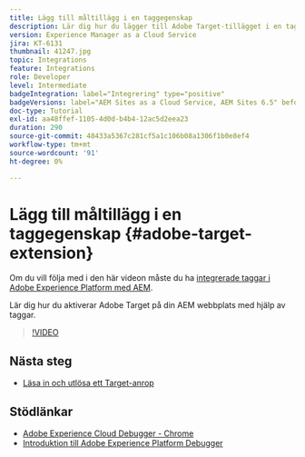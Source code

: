 ```yaml
---
title: Lägg till måltillägg i en taggegenskap
description: Lär dig hur du lägger till Adobe Target-tillägget i en taggegenskap.
version: Experience Manager as a Cloud Service
jira: KT-6131
thumbnail: 41247.jpg
topic: Integrations
feature: Integrations
role: Developer
level: Intermediate
badgeIntegration: label="Integrering" type="positive"
badgeVersions: label="AEM Sites as a Cloud Service, AEM Sites 6.5" before-title="false"
doc-type: Tutorial
exl-id: aa48ffef-1105-4d0d-b4b4-12ac5d2eea23
duration: 290
source-git-commit: 48433a5367c281cf5a1c106b08a1306f1b0e8ef4
workflow-type: tm+mt
source-wordcount: '91'
ht-degree: 0%

---
```


# Lägg till måltillägg i en taggegenskap {#adobe-target-extension}

Om du vill följa med i den här videon måste du ha [integrerade taggar i Adobe Experience Platform med AEM](../experience-platform/data-collection/tags/overview.md).

Lär dig hur du aktiverar Adobe Target på din AEM webbplats med hjälp av taggar.

>[!VIDEO](https://video.tv.adobe.com/v/41247?quality=12&learn=on)

## Nästa steg

+ [Läsa in och utlösa ett Target-anrop](./load-and-fire-target.md)

## Stödlänkar

+ [Adobe Experience Cloud Debugger - Chrome](https://chrome.google.com/webstore/detail/adobe-experience-platform/bfnnokhpnncpkdmbokanobigaccjkpob)
+ [Introduktion till Adobe Experience Platform Debugger](https://experienceleague.adobe.com/docs/platform-learn/data-collection/debugger/overview.html?lang=sv-SE)
